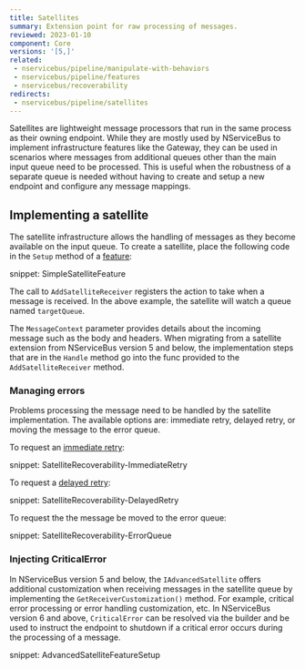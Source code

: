 ```yaml
---
title: Satellites
summary: Extension point for raw processing of messages.
reviewed: 2023-01-10
component: Core
versions: '[5,]'
related:
 - nservicebus/pipeline/manipulate-with-behaviors
 - nservicebus/pipeline/features
 - nservicebus/recoverability
redirects:
 - nservicebus/pipeline/satellites
---
```


Satellites are lightweight message processors that run in the same process as their owning endpoint. While they are mostly used by NServiceBus to implement infrastructure features like the Gateway, they can be used in scenarios where messages from additional queues other than the main input queue need to be processed. This is useful when the robustness of a separate queue is needed without having to create and setup a new endpoint and configure any message mappings.


## Implementing a satellite

The satellite infrastructure allows the handling of messages as they become available on the input queue. To create a satellite, place the following code in the `Setup` method of a [feature](/nservicebus/pipeline/features.md#feature-api):

snippet: SimpleSatelliteFeature

The call to `AddSatelliteReceiver` registers the action to take when a message is received. In the above example, the satellite will watch a queue named `targetQueue`. 

The `MessageContext` parameter provides details about the incoming message such as the body and headers. When migrating from a satellite extension from NServiceBus version 5 and below, the implementation steps that are in the `Handle` method go into the func provided to the `AddSatelliteReceiver` method.


### Managing errors

Problems processing the message need to be handled by the satellite implementation. The available options are: immediate retry, delayed retry, or moving the message to the error queue.

To request an [immediate retry](/nservicebus/recoverability/#immediate-retries):

snippet: SatelliteRecoverability-ImmediateRetry

To request a [delayed retry](/nservicebus/recoverability/#delayed-retries):

snippet: SatelliteRecoverability-DelayedRetry

To request the the message be moved to the error queue:

snippet: SatelliteRecoverability-ErrorQueue


### Injecting CriticalError

In NServiceBus version 5 and below, the `IAdvancedSatellite` offers additional customization when receiving messages in the satellite queue by implementing the `GetReceiverCustomization()` method. For example, critical error processing or error handling customization, etc. In NServiceBus version 6 and above, `CriticalError` can be resolved via the builder and be used to instruct the endpoint to shutdown if a critical error occurs during the processing of a message.

snippet: AdvancedSatelliteFeatureSetup
